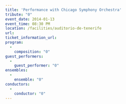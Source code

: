 ```yaml
---
title: 'Performance with Chicago Symphony Orchestra'
tribute: "0"
event_date: 2014-01-13
event_time: 08:30 PM
location: /facilities/auditorio-de-tenerife
url: 
ticket_information_url: 
program: 
  -
    composition: "0"
guest_performers: 
  -
    guest_performer: "0"
ensembles: 
  -
    ensemble: "0"
conductors: 
  -
    conductor: "0"
---
```

